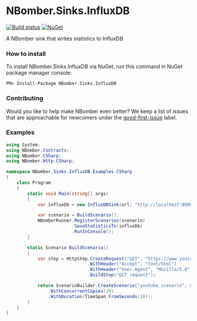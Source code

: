 # NBomber.Sinks.InfluxDB

[![Build status](https://ci.appveyor.com/api/projects/status/ptahoo3renvkn7vu?svg=true)](https://ci.appveyor.com/project/PragmaticFlowOrg/nbomber-sinks-influxdb)
[![NuGet](https://img.shields.io/nuget/v/nbomber.sinks.influxdb.svg)](https://www.nuget.org/packages/nbomber.sinks.influxdb/)

A NBomber sink that writes statistics to InfluxDB

### How to install
To install NBomber.Sinks.InfluxDB via NuGet, run this command in NuGet package manager console:
```code
PM> Install-Package NBomber.Sinks.InfluxDB
```

### Contributing
Would you like to help make NBomber even better? We keep a list of issues that are approachable for newcomers under the [good-first-issue](https://github.com/PragmaticFlow/NBomber.Sinks.InfluxDB/issues?q=is%3Aopen+is%3Aissue+label%3A%22good+first+issue%22) label.

### Examples
```csharp
using System;
using NBomber.Contracts;
using NBomber.CSharp;
using NBomber.Http.CSharp;

namespace NBomber.Sinks.InfluxDB.Examples.CSharp
{
    class Program
    {
        static void Main(string[] args)
        {
            var influxDb = new InfluxDBSink(url: "http://localhost:8086", dbName: "default");

            var scenario = BuildScenario();
            NBomberRunner.RegisterScenarios(scenario)
                         .SaveStatisticsTo(influxDb)
                         .RunInConsole();
        }

        static Scenario BuildScenario()
        {
            var step = HttpStep.CreateRequest("GET", "https://www.youtube.com")                               
                               .WithHeader("Accept", "text/html")
                               .WithHeader("User-Agent", "Mozilla/5.0")
                               .BuildStep("GET request");

            return ScenarioBuilder.CreateScenario("youtube_scenario", step)
                .WithConcurrentCopies(10)
                .WithDuration(TimeSpan.FromSeconds(10));
        }
    }
}
```
